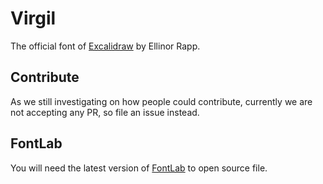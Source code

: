 # Virgil

The official font of [Excalidraw](https://excalidraw.com) by Ellinor Rapp.

## Contribute


As we still investigating on how people could contribute, currently we are not accepting any PR, so file an issue instead.

## FontLab

You will need the latest version of [FontLab](https://www.fontlab.com/) to open source file.

